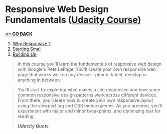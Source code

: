 # Responsive Web Design Fundamentals ([Udacity Course](https://www.udacity.com/course/responsive-web-design-fundamentals--ud893))

[__<= GO BACK__](../README.md)

1. [Why Responsive ?](why_responsive/README.md)
2. [Starting Small](start_small/README.md)
3. [Building Up](build_up/README.md)

> In this course you'll learn the fundamentals of responsive web design with Google's Pete LePage! You'll create your own responsive web page that works well on any device - phone, tablet, desktop or anything in between.

> You’ll start by exploring what makes a site responsive and how some common responsive design patterns work across different devices. From there, you’ll learn how to create your own responsive layout using the viewport tag and CSS media queries. As you proceed, you’ll experiment with major and minor breakpoints, and optimizing text for reading.

> *__Udacity Quote__*
